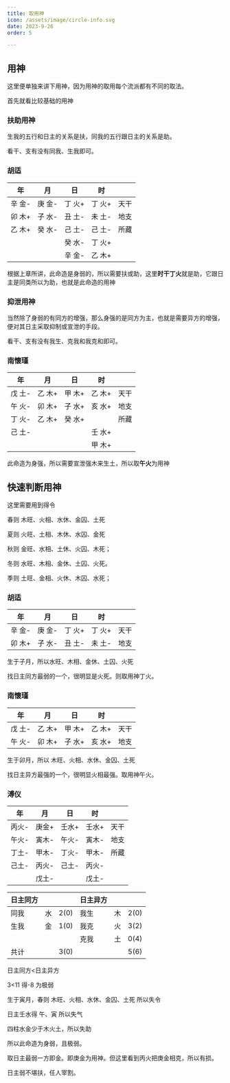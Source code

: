 ```yaml
---
title: 取用神
icon: /assets/image/circle-info.svg
date: 2023-9-26
order: 5

---
```


## 用神

这里便单独来讲下用神，因为用神的取用每个流派都有不同的取法。

首先就看比较基础的用神



### 扶助用神

生我的五行和日主的关系是扶，同我的五行跟日主的关系是助。

看干、支有没有同我、生我即可。

### 胡适
|   年   |   月   |   日   |   时   |      |
| :----: | :----: | :----: | :----: | :--: |
| 辛 金- | 庚 金- | 丁 火+ | 丁 火+ | 天干 |
| 卯 木+ | 子 水- | 丑 土- | 未 土- | 地支 |
| 乙 木+ | 癸 水- | 己 土- | 己 土- | 所藏 |
|        |        | 癸 水- | 丁 火+ |      |
|        |        | 辛 金- | 乙 木+ |      |

根据上章所讲，此命造是身弱的，所以需要扶或助，这里**时干丁火**就是助，它跟日主是同类所以为助，也就是此命造的用神



### 抑泄用神

当然除了身弱的有同方的增强，那么身强的是同方为主，也就是需要异方的增强，便对其日主采取抑制或宣泄的手段。

看干、支有没有我生、克我和我克和即可。


### 南懷瑾

|   年   |   月   |   日   |   时   |      |
| :----: | :----: | :----: | :----: | :--: |
| 戊 土- | 乙 木+ | 甲 木+ | 乙 木+ | 天干 |
| 午 火- | 卯 木+ | 子 水+ | 亥 水+ | 地支 |
| 丁 火- | 乙 木+ | 癸 水+ |        | 所藏 |
| 己 土- |        |        | 壬 水+ |      |
|        |        |        | 甲 木+ |      |

此命造为身强，所以需要宣泄强木来生土，所以取**午火**为用神



## 快速判断用神

这里需要用到得令

春则 木旺、火相、水休、金囚、土死

夏则 火旺、土相、木休、水囚、金死

秋则 金旺、水相、土休、火囚、木死；

冬则 水旺、木相、金休、土囚、火死。

季则 土旺、金相、火休、木囚、水死；

### 胡适

|   年   |   月   |   日   |   时   |      |
| :----: | :----: | :----: | :----: | :--: |
| 辛 金- | 庚 金- | 丁 火+ | 丁 火+ | 天干 |
| 卯 木+ | 子 水- | 丑 土- | 未 土- | 地支 |

生于子月，所以水旺、木相、金休、土囚、火死

找日主同方最弱的一个，很明显是火死。则取用神丁火。

### 南懷瑾

|   年   |   月   |   日   |   时   |      |
| :----: | :----: | :----: | :----: | :--: |
| 戊 土- | 乙 木+ | 甲 木+ | 乙 木+ | 天干 |
| 午 火- | 卯 木+ | 子 水+ | 亥 水+ | 地支 |

生于卯月，所以  木旺、火相、水休、金囚、土死

找日主异方最强的一个，很明显火相最强。取用神午火。



### 溥仪

|  年   |  月   |  日   |  时   |      |
| :---: | :---: | :---: | :---: | :--: |
| 丙火- | 庚金+ | 壬水+ | 壬水+ | 天干 |
| 午火- | 寅木- | 午火- | 寅木- | 地支 |
| 丁土- | 甲木- | 丁火- | 甲木- | 所藏 |
| 己土- | 丙火- | 己土- | 丙火- |      |
|       | 戊土- |       | 戊土- |      |

| 日主同方 |      |      | 日主异方 |      |      |
| -------- | :--: | ---- | -------- | :--: | ---- |
| 同我     |  水  | 2(0) | 我生     |  木  | 2(0) |
| 生我     |  金  | 1(0) | 我克     |  火  | 3(2) |
|          |      |      | 克我     |  土  | 0(4) |
| 共计     |      | 3(0) |          |      | 5(6) |

日主同方<日主异方

3<11 得-8 为极弱

生于寅月，春则 木旺、火相、水休、金囚、土死 所以失令

日主壬水得 午、寅 所以失气

四柱水金少于木火土，所以失助

所以此命造为身弱，且极弱。

取日主最弱一方即金。即庚金为用神。但这里看到丙火把庚金相克，所以有损。

日主弱不堪扶，任人宰割。

